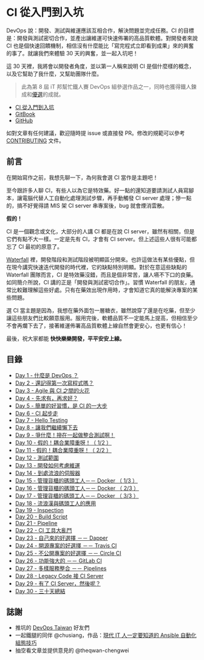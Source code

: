 # CI 從入門到入坑

DevOps 說：開發、測試與維運應該互相合作，解決問題並完成任務。CI 的目標是：開發與測試密切合作，並產出讓維運可快速佈署的高品質軟體。對開發者來說 CI 也是個快速回饋機制，相信沒有什麼能比「寫完程式立即看到成果」來的興奮的事了。就讓我們來體驗 30 天的興奮，並一起入坑吧！

這 30 天裡，我將會以開發者角度，並以第一人稱來說明 CI 是個什麼樣的概念，以及它幫助了我什麼，又幫助團隊什麼。

> 此為第 8 屆 iT 邦幫忙鐵人賽 DevOps 組參選作品之一，同時也獲得鐵人鍊成和[優選](https://ithelp.ithome.com.tw/ironman/winner-list)的成就。

* [CI 從入門到入坑](http://ithelp.ithome.com.tw/users/20102562/ironman/987)
* [GitBook](https://www.gitbook.com/book/mileschou/intro-of-ci/details)
* [GitHub](https://github.com/MilesChou/book-intro-of-ci) 

如對文章有任何建議，歡迎隨時提 issue 或直接發 PR。修改的規範可以參考 [CONTRIBUTING](/CONTRIBUTING.md) 文件。

## 前言

在開始寫作之前，我想先聊一下，為何我會選 CI 當作是主題吧！

至今跟許多人聊 CI，有些人以為它是特效藥。好一點的還知道要請測試人員寫腳本，讓電腦代替人工自動化處理測試步驟，再手動觸發 CI server 處理；慘一點的，搞不好覺得請 MIS 架 CI server 串專案後，bug 就會煙消雲散。

**假的！**

CI 是一個觀念或文化，大部分的人講 CI 都是在說 CI server，雖然有相關，但是它們有點不大一樣。一定是先有 CI，才會有 CI server。但上述這些人很有可能都忘了 CI 最初的原意了。

[Waterfall][] 裡，開發階段和測試階段被明顯區分開來。也許這做法有某些優點，但在現今講究快速迭代開發的時代裡，它的缺點特別明顯。對於在意這些缺點的 Waterfall 團隊而言，CI 是特效藥沒錯，而且是個非常苦，讓人嚥不下口的良藥。如同簡介所說，CI 講的正是「開發與測試密切合作」。習慣 Waterfall 的朋友，通常比較難理解這些好處。只有在藥效出現作用時，才會知道它真的能解決專案的某些問題。

選 CI 當主題是因為，我想在藥外面包一層糖衣，雖然說穿了還是在吃藥，但至少讓這些朋友們比較願意服用。服用完後，軟體品質不一定能馬上提高，但相信至少不會再爛下去了，接著維運佈署高品質軟體上線自然會更安心，也更有信心！

最後，祝大家都能 **快快樂樂開發，平平安安上線。**

## 目錄

* [Day 1 - 什麼是 DevOps ？](day01.md)
* [Day 2 - 還記得第一次寫程式嗎？](day02.md)
* [Day 3 - Agile 與 CI 之間的火花](day03.md)
* [Day 4 - 先求有，再求好？](day04.md)
* [Day 5 - 簡單的好習慣，是 CI 的一大步](day05.md)
* [Day 6 - CI 起步走](day06.md)
* [Day 7 - Hello Testing](day07.md)
* [Day 8 - 讓我們繼續懶下去](day08.md)
* [Day 9 - 爭什麼！摻在一起做整合測試啊！](day09.md)
* [Day 10 - 假的！耦合業障重呀！（ 1/2 ）](day10.md)
* [Day 11 - 假的！耦合業障重呀！（ 2/2 ）](day11.md)
* [Day 12 - 測試範圍](day12.md)
* [Day 13 - 開發如何考慮維運](day13.md)
* [Day 14 - 到處流浪的伺服器](day14.md)
* [Day 15 - 管理貨櫃的碼頭工人－－ Docker （ 1/3 ）](day15.md)
* [Day 16 - 管理貨櫃的碼頭工人－－ Docker （ 2/3 ）](day16.md)
* [Day 17 - 管理貨櫃的碼頭工人－－ Docker （ 3/3 ）](day17.md)
* [Day 18 - 流浪漢與碼頭工人的應用](day18.md)
* [Day 19 - Inspection](day19.md)
* [Day 20 - Build Script](day20.md)
* [Day 21 - Pipeline](day21.md)
* [Day 22 - CI 工具大亂鬥](day22.md)
* [Day 23 - 自己來的好選擇 －－ Dapper](day23.md)
* [Day 24 - 開源專案的好選擇 －－ Travis CI](day24.md)
* [Day 25 - 不公開專案的好選擇 －－ Circle CI](day25.md)
* [Day 26 - 功能強大的 －－ GitLab CI](day26.md)
* [Day 27 - 多樣服務整合 －－ Pipelines](day27.md)
* [Day 28 - Legacy Code 接 CI Server](day28.md)
* [Day 29 - 有了 CI Server，然後呢？](day29.md)
* [Day 30 - 三十天總結](day30.md)

## 誌謝

* 推坑的 [DevOps Taiwan](https://www.facebook.com/groups/DevOpsTaiwan/) 好友們
* 一起鐵腿的同伴 @chusiang，作品：[現代 IT 人一定要知道的 Ansible 自動化組態技巧](https://github.com/chusiang/automate-with-ansible)
* 抽空看文章並提供意見的 @theqwan-chengwei

[Waterfall]: https://en.wikipedia.org/wiki/Waterfall_model
